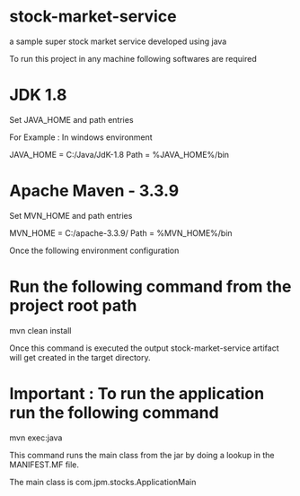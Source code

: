 # stock-market-service
a sample super stock market service developed using java

To run this project in any machine following softwares are required 

JDK 1.8
=======
Set JAVA_HOME and path entries

For Example : In windows environment

JAVA_HOME = C:/Java/JdK-1.8
Path = %JAVA_HOME%/bin

Apache Maven - 3.3.9
====================
Set MVN_HOME and path entries

MVN_HOME = C:/apache-3.3.9/
Path = %MVN_HOME%/bin

Once the following environment configuration

Run the following command from the project root path
===================================================

mvn clean install

Once this command is executed the output stock-market-service artifact will get created in the target directory. 

Important : To run the application run the following command
============================================================

mvn exec:java

This command runs the main class from the jar by doing a lookup in the MANIFEST.MF file.

The main class is com.jpm.stocks.ApplicationMain











